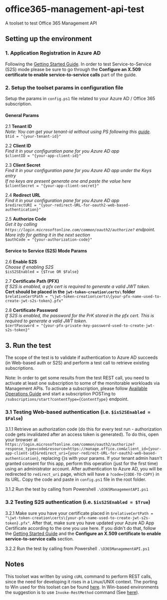 # office365-management-api-test
A toolset to test Office 365 Management API

## Setting up the environment

### 1. Application Registration in Azure AD

Following the [Getting Started Guide](https://msdn.microsoft.com/en-us/library/office/dn707383.aspx#sectionSection1 "Getting Started Guide"). In order to test Service-to-Service (S2S) mode please be sure to go through the __Configure an X.509 certificate to enable service-to-service calls__ part of the guide.

### 2. Setup the toolset params in configuration file

Setup the params in `config.ps1` file related to your Azure AD / Office 365 subscription.

#### General Params

2.1 __Tenant ID__  
_Note: You can get your tenant-id without using PS following this [guide](http://merill.net/2015/01/how-to-get-the-azure-ad-tenant-id-without-powershell/ "TenantID Guide")._  
`$tid = "{your-tenant-id}"`  

2.2 __Client ID__  
_Find it in your configuration pane for you Azure AD app_  
`$clientID = "{your-app-client-id}"`  

2.3 __Client Secret__  
_Find it in your configuration pane for you Azure AD app under the Keys entry_  
_If no keys are present generate one and paste the value here_  
`$clientSecret = "{your-app-client-secret}"`  

2.4 __Redirect URL__  
_Find it in your configuration pane for you Azure AD app_  
`$redirectURI = "{your-redirect-URL-for-oauth2-web-based-authentication}"`  

2.5 __Authorize Code__  
_Get it by calling `https://login.microsoftonline.com/common/oauth2/authorize?` endpoint._  
_More info for getting it in the next section_    
`$authCode = "{your-authorization-code}"`  
  
#### Service to Service (S2S) Mode Params  
  
2.6 __Enable S2S__  
_Choose if enabling S2S_  
`$isS2SEnabled = {$True OR $False}`  

2.7 __Certificate Path (PFX)__  
_If S2S is enabled, a pfx cert is required to generate a valid JWT token._  
__Cert should be placed in the `jwt-token-creation\certs\` folder__  
`$relativeCertPath = "\jwt-token-creation\certs\{your-pfx-name-used-to-create-jwt-s2s-token}.pfx"`  

2.8 __Certificate Password__  
_If S2S is enabled, the password for the PrK stored in the pfx cert. This is required to generate a valid JWT token._  
`$certPassword = "{your-pfx-private-key-password-used-to-create-jwt-s2s-token}"`  

## 3. Run the test

The scope of the test is to validate if authentication to Azure AD succeeds (in Web-based auth or S2S) and perform a test call to retrieve existing subscriptions.

Note: In order to get some results from the test REST call, you need to activate at least one subscription to some of the monitorable workloads via Management APIs. To activate a subscription, please follow [Available Operations Guide](https://msdn.microsoft.com/EN-US/library/office/mt227394.aspx#sectionSection0 "Available Operations Guide") and start a subscription POSTing to `/subscriptions/start?contentType={ContentType}` endpoint.

### 3.1 Testing Web-based authentication (i.e. `$isS2SEnabled = $False`)

3.1.1 Retrieve an authorization code (do this for every test run - authorization code gets invalidated after an access token is generated). To do this, open your browser at `https://login.microsoftonline.com/common/oauth2/authorize?response_type=code&resource=https://manage.office.com&client_id={your-app-client-id}&redirect_uri={your-redirect-URL-for-oauth2-web-based-authentication}`, replacing {}s with your params. If your tenant admin hasn't granted consent for this app, perform this operation (just for the first time) using an administrator account. After authentication to Azure AD, you will be redirected to `redirect_uri` page, which will have a `?code={CODE-TO-COPY}` in its URL. Copy the code and paste in `config.ps1` file in the root folder.

3.1.2 Run the test by calling from Powershell `.\O365ManagementAPI.ps1`

### 3.2 Testing S2S authentication (i.e. `$isS2SEnabled = $True`)

3.2.1 Make sure you have your certificate placed in `$relativeCertPath = "\jwt-token-creation\certs\{your-pfx-name-used-to-create-jwt-s2s-token}.pfx"`. After that, make sure you have updated your Azure AD App Certificate according to the one you use here. If you didn't do that, follow the [Getting Started Guide](https://msdn.microsoft.com/en-us/library/office/dn707383.aspx#sectionSection1 "Getting Started Guide") and the __Configure an X.509 certificate to enable service-to-service calls__ section.

3.2.2 Run the test by calling from Powershell `.\O365ManagementAPI.ps1`

## Notes

This toolset was written by using `cURL` command to perform REST calls, since the need for developing it rises in a Linux/UNIX context. The porting to Win used for this toolset can be found [here](http://curl.haxx.se/ "cURL Windows"). In Win-based environments the suggestion is to use `Invoke-RestMethod` command (See [here](http://blogs.technet.com/b/heyscriptingguy/archive/2013/10/21/invokerestmethod-for-the-rest-of-us.aspx "Invoke-RestMethod")).
